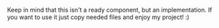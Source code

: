 Keep in mind that this isn't a ready component, but an implementation. If you want to use it just copy needed files and enjoy my project! :)
